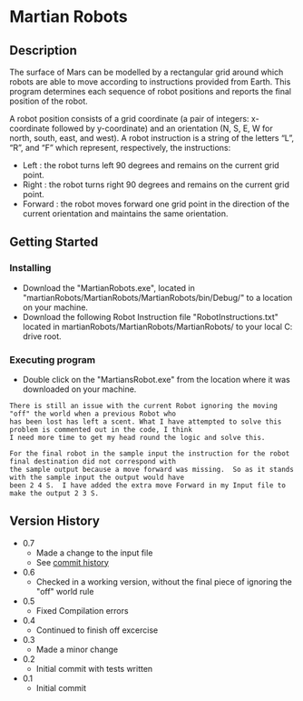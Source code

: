 # Martian Robots

## Description

The surface of Mars can be modelled by a rectangular grid around which robots are able to
move according to instructions provided from Earth. This program determines each sequence of robot positions 
and reports the final position of the robot.

A robot position consists of a grid coordinate (a pair of integers: x-coordinate followed by
y-coordinate) and an orientation (N, S, E, W for north, south, east, and west).
A robot instruction is a string of the letters “L”, “R”, and “F” which represent, respectively, the
instructions:
* Left : the robot turns left 90 degrees and remains on the current grid point.
* Right : the robot turns right 90 degrees and remains on the current grid point.
* Forward : the robot moves forward one grid point in the direction of the current
orientation and maintains the same orientation.

## Getting Started

### Installing

* Download the "MartianRobots.exe", located in "martianRobots/MartianRobots/MartianRobots/bin/Debug/" to a location on your machine.
* Download the following Robot Instruction file "RobotInstructions.txt" located in martianRobots/MartianRobots/MartianRobots/ to your local C: drive root.

### Executing program

* Double click on the "MartiansRobot.exe" from the location where it was downloaded on your machine.

```
There is still an issue with the current Robot ignoring the moving "off" the world when a previous Robot who 
has been lost has left a scent. What I have attempted to solve this problem is commented out in the code, I think 
I need more time to get my head round the logic and solve this.

For the final robot in the sample input the instruction for the robot final destination did not correspond with
the sample output because a move forward was missing.  So as it stands with the sample input the output would have 
been 2 4 S.  I have added the extra move Forward in my Input file to make the output 2 3 S. 
```
## Version History

* 0.7
  *	Made a change to the input file
  * See [commit history](https://github.com/sajadsayani/martianRobots/commits)
* 0.6
  * Checked in a working version, without the final piece of ignoring the "off" world rule
* 0.5
  *	Fixed Compilation errors
* 0.4
  *	Continued to finish off excercise
* 0.3
  *	Made a minor change
* 0.2
  *	Initial commit with tests written
* 0.1
  *	Initial commit
